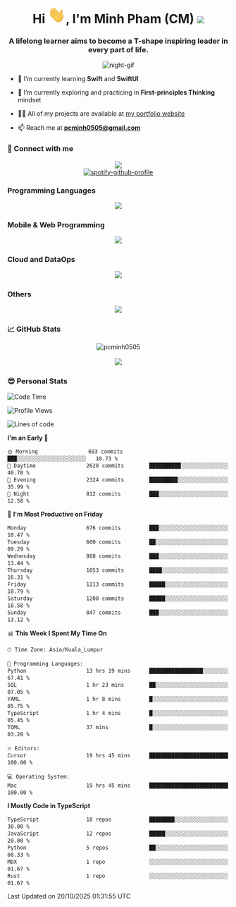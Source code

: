 <h1 align="center">Hi <img src="https://raw.githubusercontent.com/ABSphreak/ABSphreak/master/gifs/Hi.gif" width="40px" />, I'm Minh Pham (CM) <img src="https://media.giphy.com/media/1ynCEtlgMPAeNAqdnu/giphy.gif" width="20px" /> </h1>
<h3 align="center">A lifelong learner aims to become a T-shape inspiring leader in every part of life.</h3>

<p align="center">
  <img src="https://media.giphy.com/media/xUA7bdpLxQhsSQdyog/giphy.gif" alt="night-gif" height="200em"/>
</p>

- 🌱 I’m currently learning **Swift** and **SwiftUI**

- 🔭 I’m currently exploring and practicing in **First-principles Thinking** mindset

- 👨‍💻 All of my projects are available at [my portfolio website](https://pcminh0505.vercel.app/)

- 📫 Reach me at **pcminh0505@gmail.com**


<h3 align="left">🧬 Connect with me</h3>
<p align="center">
<a href="https://linkedin.com/in/pcminh0505" target="blank"><img align="center" src="https://img.shields.io/badge/linkedin-%230077B5.svg?style=for-the-badge&logo=linkedin&logoColor=white" /></a>
<br/>
<a href="https://spotify-github-profile.kittinanx.com/api/view?uid=217d5ndg2rakxarcnspwomj7q&redirect=true">
  <img height="350em" src="https://spotify-github-profile.kittinanx.com/api/view?uid=217d5ndg2rakxarcnspwomj7q&cover_image=true&theme=default&bar_color_cover=true" alt="spotify-github-profile" />
</a>
</p>

<h3 align="left">Programming Languages</h3>
<p align="center">
  <a href="https://skillicons.dev">
    <img src="https://skillicons.dev/icons?i=py,ts,go,rust,java,swift,dart,solidity,cpp" />
  </a>
</p>

<h3 align="left">Mobile & Web Programming</h3>
<p align="center">
  <a href="https://skillicons.dev">
    <img src="https://skillicons.dev/icons?i=react,nextjs,flutter,graphql,fastapi,nodejs,spring,postgres,mongodb" />
  </a>
</p>

<h3 align="left">Cloud and DataOps</h3>
<p align="center">
  <a href="https://skillicons.dev">
     <img src="https://skillicons.dev/icons?i=aws,firebase,gcp,supabase,vercel,docker,kafka,redis,cassandra" />
  </a>
</p>

<h3 align="left">Others</h3>
<p align="center">
  <a href="https://skillicons.dev">
    <img src="https://skillicons.dev/icons?i=apple,anaconda,vscode,figma,postman,notion,obsidian" />
  </a>
</p>

<h3 align="left">📈 GitHub Stats</h3>

<p align="center">
<img height="180em" src="https://github-readme-stats.vercel.app/api?username=pcminh0505&count_private=true&show_icons=true&include_all_commits=true&theme=ayu-mirage&show_icons=true&locale=en" alt="pcminh0505" />
<br/><br/>
<img src="https://github-profile-trophy.vercel.app/?username=pcminh0505&theme=onedark&rank=SECRET,SSS,SS,S,AAA,AA,A&column=3" />
</p>

<h3 align="left">😎 Personal Stats</h3>

<!--START_SECTION:waka-->
![Code Time](http://img.shields.io/badge/Code%20Time-2%2C128%20hrs%2053%20mins-blue)

![Profile Views](http://img.shields.io/badge/Profile%20Views-8-blue)

![Lines of code](https://img.shields.io/badge/From%20Hello%20World%20I%27ve%20Written-35.1%20million%20lines%20of%20code-blue)

**I'm an Early 🐤** 

```text
🌞 Morning                693 commits         ███░░░░░░░░░░░░░░░░░░░░░░   10.73 % 
🌆 Daytime                2628 commits        ██████████░░░░░░░░░░░░░░░   40.70 % 
🌃 Evening                2324 commits        █████████░░░░░░░░░░░░░░░░   35.99 % 
🌙 Night                  812 commits         ███░░░░░░░░░░░░░░░░░░░░░░   12.58 % 
```
📅 **I'm Most Productive on Friday** 

```text
Monday                   676 commits         ███░░░░░░░░░░░░░░░░░░░░░░   10.47 % 
Tuesday                  600 commits         ██░░░░░░░░░░░░░░░░░░░░░░░   09.29 % 
Wednesday                868 commits         ███░░░░░░░░░░░░░░░░░░░░░░   13.44 % 
Thursday                 1053 commits        ████░░░░░░░░░░░░░░░░░░░░░   16.31 % 
Friday                   1213 commits        █████░░░░░░░░░░░░░░░░░░░░   18.79 % 
Saturday                 1200 commits        █████░░░░░░░░░░░░░░░░░░░░   18.58 % 
Sunday                   847 commits         ███░░░░░░░░░░░░░░░░░░░░░░   13.12 % 
```


📊 **This Week I Spent My Time On** 

```text
🕑︎ Time Zone: Asia/Kuala_Lumpur

💬 Programming Languages: 
Python                   13 hrs 19 mins      █████████████████░░░░░░░░   67.41 % 
SQL                      1 hr 23 mins        ██░░░░░░░░░░░░░░░░░░░░░░░   07.05 % 
YAML                     1 hr 8 mins         █░░░░░░░░░░░░░░░░░░░░░░░░   05.75 % 
TypeScript               1 hr 4 mins         █░░░░░░░░░░░░░░░░░░░░░░░░   05.45 % 
TOML                     37 mins             █░░░░░░░░░░░░░░░░░░░░░░░░   03.20 % 

🔥 Editors: 
Cursor                   19 hrs 45 mins      █████████████████████████   100.00 % 

💻 Operating System: 
Mac                      19 hrs 45 mins      █████████████████████████   100.00 % 
```

**I Mostly Code in TypeScript** 

```text
TypeScript               18 repos            ████████░░░░░░░░░░░░░░░░░   30.00 % 
JavaScript               12 repos            █████░░░░░░░░░░░░░░░░░░░░   20.00 % 
Python                   5 repos             ██░░░░░░░░░░░░░░░░░░░░░░░   08.33 % 
MDX                      1 repo              ░░░░░░░░░░░░░░░░░░░░░░░░░   01.67 % 
Rust                     1 repo              ░░░░░░░░░░░░░░░░░░░░░░░░░   01.67 % 
```




 Last Updated on 20/10/2025 01:31:55 UTC
<!--END_SECTION:waka-->

